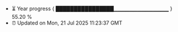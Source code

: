- ⏳ Year progress { ████████████████▁▁▁▁▁▁▁▁▁▁▁▁▁▁ } 55.20 %
- ⏰ Updated on Mon, 21 Jul 2025 11:23:37 GMT

